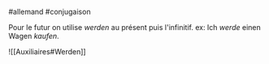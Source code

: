 #allemand #conjugaison 

Pour le futur on utilise *werden* au présent puis l'infinitif.
ex: Ich *werde* einen Wagen *kaufen*.

![[Auxiliaires#Werden]]
